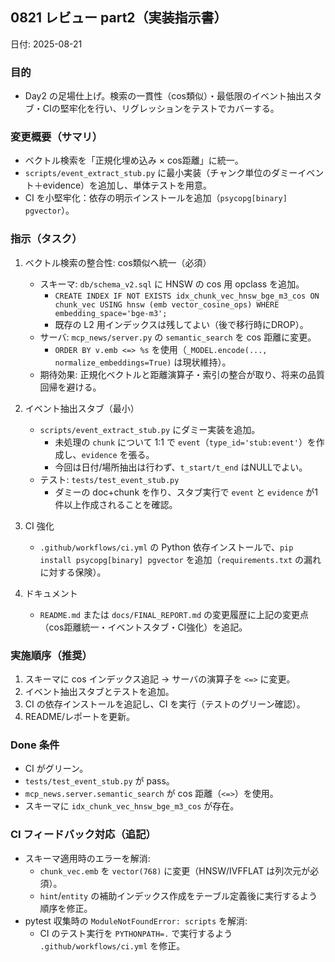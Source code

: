 ## 0821 レビュー part2（実装指示書）

日付: 2025-08-21

### 目的
- Day2 の足場仕上げ。検索の一貫性（cos類似）・最低限のイベント抽出スタブ・CIの堅牢化を行い、リグレッションをテストでカバーする。

### 変更概要（サマリ）
- ベクトル検索を「正規化埋め込み × cos距離」に統一。
- `scripts/event_extract_stub.py` に最小実装（チャンク単位のダミーイベント＋evidence）を追加し、単体テストを用意。
- CI を小堅牢化：依存の明示インストールを追加（`psycopg[binary] pgvector`）。

### 指示（タスク）
1) ベクトル検索の整合性: cos類似へ統一（必須）
   - スキーマ: `db/schema_v2.sql` に HNSW の cos 用 opclass を追加。
     - `CREATE INDEX IF NOT EXISTS idx_chunk_vec_hnsw_bge_m3_cos ON chunk_vec USING hnsw (emb vector_cosine_ops) WHERE embedding_space='bge-m3';`
     - 既存の L2 用インデックスは残してよい（後で移行時にDROP）。
   - サーバ: `mcp_news/server.py` の `semantic_search` を cos 距離に変更。
     - `ORDER BY v.emb <=> %s` を使用（`_MODEL.encode(..., normalize_embeddings=True)` は現状維持）。
   - 期待効果: 正規化ベクトルと距離演算子・索引の整合が取り、将来の品質回帰を避ける。

2) イベント抽出スタブ（最小）
   - `scripts/event_extract_stub.py` にダミー実装を追加。
     - 未処理の `chunk` について 1:1 で `event`（`type_id='stub:event'`）を作成し、`evidence` を張る。
     - 今回は日付/場所抽出は行わず、`t_start/t_end` はNULLでよい。
   - テスト: `tests/test_event_stub.py`
     - ダミーの doc+chunk を作り、スタブ実行で `event` と `evidence` が1件以上作成されることを確認。

3) CI 強化
   - `.github/workflows/ci.yml` の Python 依存インストールで、`pip install psycopg[binary] pgvector` を追加（`requirements.txt` の漏れに対する保険）。

4) ドキュメント
   - `README.md` または `docs/FINAL_REPORT.md` の変更履歴に上記の変更点（cos距離統一・イベントスタブ・CI強化）を追記。

### 実施順序（推奨）
1. スキーマに cos インデックス追記 → サーバの演算子を `<=>` に変更。
2. イベント抽出スタブとテストを追加。
3. CI の依存インストールを追記し、CI を実行（テストのグリーン確認）。
4. README/レポートを更新。

### Done 条件
- CI がグリーン。
- `tests/test_event_stub.py` が pass。
- `mcp_news.server.semantic_search` が cos 距離（`<=>`）を使用。
- スキーマに `idx_chunk_vec_hnsw_bge_m3_cos` が存在。

### CI フィードバック対応（追記）
- スキーマ適用時のエラーを解消:
  - `chunk_vec.emb` を `vector(768)` に変更（HNSW/IVFFLAT は列次元が必須）。
  - `hint`/`entity` の補助インデックス作成をテーブル定義後に実行するよう順序を修正。
- pytest 収集時の `ModuleNotFoundError: scripts` を解消:
  - CI のテスト実行を `PYTHONPATH=.` で実行するよう `.github/workflows/ci.yml` を修正。
